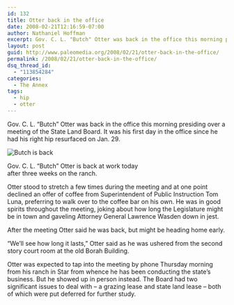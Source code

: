 ```yaml
---
id: 132
title: Otter back in the office
date: 2008-02-21T12:16:59-07:00
author: Nathaniel Hoffman
excerpt: Gov. C. L. "Butch" Otter was back in the office this morning presiding over a meeting of the State Land Board. It was his first day in the office since he had his right hip resurfaced on Jan. 29.
layout: post
guid: http://www.paleomedia.org/2008/02/21/otter-back-in-the-office/
permalink: /2008/02/21/otter-back-in-the-office/
dsq_thread_id:
  - "113854284"
categories:
  - The Annex
tags:
  - hip
  - otter
---
```

Gov. C. L. &#8220;Butch&#8221; Otter was back in the office this morning presiding over a meeting of the State Land Board. It was his first day in the office since he had his right hip resurfaced on Jan. 29.

<div class="captionleft">
  <img src="http://www.paleomedia.org/wp-content/uploads/2008/02/butchback.jpg" alt="Butch is back" /></p> 
  
  <p>
    Gov. C. L. &#8220;Butch&#8221; Otter is back at work today <br />after three weeks on the ranch.
  </p>
</div>

Otter stood to stretch a few times during the meeting and at one point declined an offer of coffee from Superintendent of Public Instruction Tom Luna, preferring to walk over to the coffee bar on his own. He was in good spirits throughout the meeting, joking about how long the Legislature might be in town and gaveling Attorney General Lawrence Wasden down in jest.

After the meeting Otter said he was back, but might be heading home early.

&#8220;We&#8217;ll see how long it lasts,&#8221; Otter said as he was ushered from the second story court room at the old Borah Building.

Otter was expected to tap into the meeting by phone Thursday morning from his ranch in Star from whence he has been conducting the state&#8217;s business. But he showed up in person instead. The Board had two significant issues to deal with &#8211; a grazing lease and state land lease &#8211; both of which were put deferred for further study.